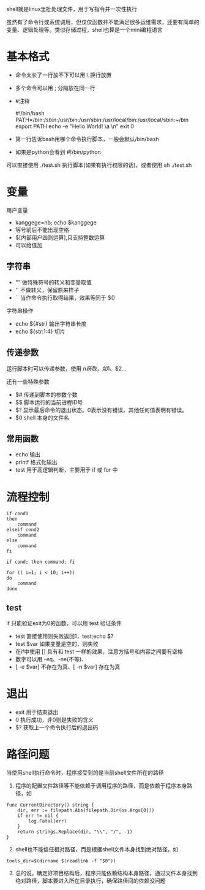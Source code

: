 shell就是linux里批处理文件，用于写指令并一次性执行

虽然有了命令行或系统调用，但仅仅函数并不能满足很多运维需求，还要有简单的变量、逻辑处理等。类似存储过程，shell也算是一个mini编程语言

# 基本格式
- 命令太长了一行放不下可以用 \ 换行放置
- 多个命令可以用 ; 分隔放在同一行
- #注释

    #!/bin/bash
    PATH=/bin:/sbin:/usr/bin:/usr/sbin:/usr/local/bin:/usr/local/sbin:~/bin
    export PATH
    echo -e "Hello World! \a \n"
    exit 0

- 第一行告诉bash用哪个命令执行脚本，一般会默认/bin/bash
- 如果是python会看到 #!/bin/python

可以直接使用 ./test.sh 执行脚本(如果有执行权限的话)，或者使用 sh ./test.sh

# 变量
用户变量
- kanggege=nb; echo $kanggege
- 等号前后不能出现空格
- $[内部用户四则运算],只支持整数运算
- 可以给值加
    

## 字符串
- "" 做特殊符号的转义和变量取值
- '' 不做转义，保留原来样子
- `` 当作命令执行取得结果，效果等同于 $()

字符串操作
- echo ${#str} 输出字符串长度
- echo ${str:1:4} 切片

## 传递参数
运行脚本时可以传递参数，使用 $n 获取，如$1、$2...

还有一些特殊参数

- $#	传递到脚本的参数个数
- $$	脚本运行的当前进程ID号
- $?	显示最后命令的退出状态。0表示没有错误，其他任何值表明有错误。
- $0    shell 本身的文件名

## 常用函数
- echo 输出
- printf 格式化输出
- test 用于高逻辑判断，主要用于 if 或 for 中

# 流程控制

    if cond1
    then
        command
    elseif cond2
        command
    else
        command
    fi

    if cond; then command; fi

    for (( i=1; i < 10; i++))
    do
        command
    done

## test
if 只能验证exit为0的函数，可以用 test 验证条件

- test 直接使用则失败返回1，test;echo $?
- test $var 如果变量是空的，则失败
- 在if中使用 [] 具有和 test 一样的效果，注意方括号和内容之间要有空格
- 数字可以用 -eq、-ne(不等)、
- [ -e $var] 不存在为真、[ -n $var] 存在为真


# 退出
- exit 用于结束退出
- 0 执行成功，非0则是失败的含义
- $? 获取上一个命令执行后的退出码

# 路径问题
当使用shell执行命令时，程序接受到的是当前shell文件所在的路径

1. 程序的配置文件路径等不能依赖于调用程序的路径，而是依赖于程序本身路径，如

```
func CurrentDirectory() string {
	dir, err := filepath.Abs(filepath.Dir(os.Args[0]))
	if err != nil {
		log.Fatal(err)
	}
	return strings.Replace(dir, "\\", "/", -1)
}
```

2. shell也不能信任相对路径，而是根据shell文件本身找到绝对路径，如
```
tools_dir=$(dirname $(readlink -f "$0"))
```

3. 总的说，确定好项目结构后，程序只能依赖结构本身路径，通过文件本身找到绝对路径，脚本要进入所在目录执行，确保路径间的依赖没问题
